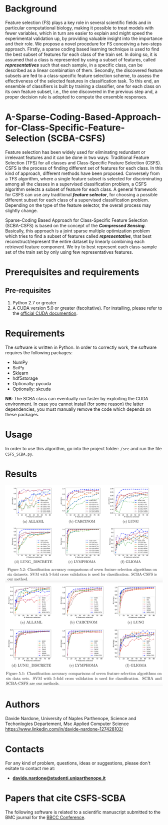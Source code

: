 # Background

Feature selection (FS) plays a key role in several scientific fields and in particular computational biology, making it possible to treat models with fewer variables, which in turn are easier to explain and might speed the experimental validation up, by providing valuable insight into the importance and their role. We propose a novel procedure for FS conceiving a two-steps approach. Firstly, a sparse coding based learning technique is used to find the best subset of features for each class of the train set. In doing so, it is assumed that a class is represented by using a subset of features, called **_representatives_** such that each sample, in a specific class, can be described as a linear combination of them.  Secondly, the discovered feature subsets are fed to a class-specific feature selection scheme, to assess the effectiveness of the selected features in classification task. To this end, an ensemble of classifiers is built by training a classifier, one for each class on its own feature subset, i.e., the one discovered in the previous step and, a proper decision rule is adopted to compute the ensemble responses.

# A-Sparse-Coding-Based-Approach-for-Class-Specific-Feature-Selection (SCBA-CSFS)

Feature selection has been widely used for eliminating redundant or irrelevant features and it can be done in two ways: Traditional Feature Selection (TFS) for all classes and Class-Specific Feature Selection (CSFS). CSFS is the process of finding different set of features for each class. In this kind of approach, different methods have been proposed. Conversely from a TFS algorithm, where a single feature subset is selected for discriminating among all the classes in a supervised classification problem, a CSFS algorithm selects a subset of feature for each class. A general framework for CSFS can use any traditional **_feature selector_**, for choosing a possible different subset for each class of a supervised classification problem. Depending on the type of the feature selector, the overall process may slightly change.

Sparse-Coding Based Approach for Class-Specific Feature Selection (SCBA-CSFS) is based on the concept of the **_Compressed Sensing_**. Basically, this approach is a joint sparse multiple optimization problem which tries to find a subset of features called **_representative_**, that best reconstruct/represent the entire dataset by linearly combining each retrieved feature component. We try to best represent each class-sample set of the train set by only using few representatives features. 

# Prerequisites and requirements

## Pre-requisites
1. Python 2.7 or greater <br>
2. A CUDA version 5.0 or greater (facoltative). For installing, please refer to the [official CUDA documention](http://docs.nvidia.com/cuda/#axzz4al7PKeAs).

# Requirements
The software is written in Python. In order to correctly work, the software requires the following packages:

- NumPy
- SciPy
- Sklearn
- hdf5storage
- Optionally: pycuda
- Optionally: skcuda

**NB**: The SCBA class can eventually run faster by exploiting the CUDA environment. In case you cannot install (for some reason) the latter dependencies, you must manually remove the code which depends on these packages.

# Usage

In order to use this algorithm, go into the project folder: `/src` and run the file `CSFS_SCBA.py`.

# Results

![alt text](img/GS-CSFS_vs_OM-CSFS.png "")
![alt text](img/TFS_vs_OM.png "")


# Authors

  Davide Nardone, University of Naples Parthenope, Science and Techonlogies Departement, Msc Applied Computer Science
  https://www.linkedin.com/in/davide-nardone-127428102/
  
# Contacts

For any kind of problem, questions, ideas or suggestions, please don't esitate to contact me at: 
- **davide.nardone@studenti.uniparthenope.it**
  
# Papers that cite CSFS-SCBA

The following software is related to a scientific manuscript submitted to the BMC journal for the [BBCC Conference](http://www.bbcc-meetings.it/program/).
  
